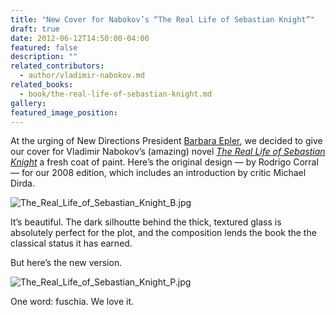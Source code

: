 ```yaml
---
title: "New Cover for Nabokov’s “The Real Life of Sebastian Knight”"
draft: true
date: 2012-06-12T14:50:00-04:00
featured: false
description: ""
related_contributors:
  - author/vladimir-nabokov.md
related_books:
  - book/the-real-life-of-sebastian-knight.md
gallery:
featured_image_position: 
---
```


At the urging of New Directions President [Barbara Epler](http://ndbooks.com/about/#barbara-epler), we decided to give our cover for Vladimir Nabokov’s (amazing) novel [_The Real Life of Sebastian Knight_](http://ndbooks.com/book/the-real-life-of-sebastian-knight) a fresh coat of paint. Here’s the original design — by Rodrigo Corral — for our 2008 edition, which includes an introduction by critic Michael Dirda.

![The_Real_Life_of_Sebastian_Knight_B.jpg](http://ndbooks.com/images/journal/The_Real_Life_of_Sebastian_Knight_B.jpg)

It’s beautiful. The dark silhoutte behind the thick, textured glass is absolutely perfect for the plot, and the composition lends the book the the classical status it has earned.

But here’s the new version.

![The_Real_Life_of_Sebastian_Knight_P.jpg](http://ndbooks.com/images/journal/The_Real_Life_of_Sebastian_Knight_P.jpg)

One word: fuschia. We love it. 

